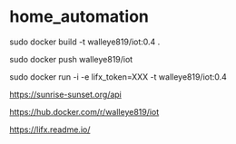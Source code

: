 # home_automation

sudo docker build -t walleye819/iot:0.4  .

sudo docker push walleye819/iot

sudo docker run -i -e lifx_token=XXX -t walleye819/iot:0.4

https://sunrise-sunset.org/api

https://hub.docker.com/r/walleye819/iot

https://lifx.readme.io/
